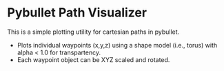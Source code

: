 # Pybullet Path Visualizer
This is a simple plotting utility for cartesian paths in pybullet.
- Plots individual waypoints (x,y,z) using a shape model (i.e., torus) with alpha < 1.0 for transpartency.
- Each waypoint object can be XYZ scaled and rotated.


